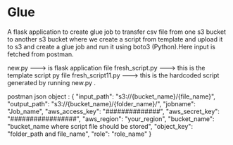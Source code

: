 # Glue
A flask application to create glue job to transfer csv file from one s3 bucket to another s3 bucket where we create a script from template and upload it to s3 and create a glue job and run it using  boto3 (Python).Here input is fetched from postman.

new.py ---> is flask application file 
fresh_script.py ---> this is the template script py file 
fresh_script11.py ---> this is the hardcoded script generated by running new.py .


postman json object : 
 {
    "input_path": "s3://{bucket_name}/{file_name}",
    "output_path": "s3://{bucket_name}/{folder_name}/",
    "jobname": "Job_name",
    "aws_access_key": "##############",
    "aws_secret_key": "#################",
    "aws_region": "your_region",
    "bucket_name": "bucket_name where script file should be stored",
    "object_key": "folder_path and file_name",
    "role": "role_name"
}
